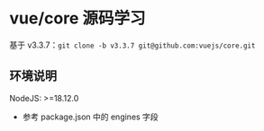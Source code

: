 # vue/core 源码学习

基于 v3.3.7：`git clone -b v3.3.7 git@github.com:vuejs/core.git`

## 环境说明

NodeJS: >=18.12.0

- 参考 package.json 中的 engines 字段

